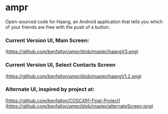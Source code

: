 # ampr
Open-sourced code for Haang, an Android application that tells you which of your friends are free with the push of a button.

### Current Version UI, Main Screen:
(https://github.com/benfallon/ampr/blob/master/haangV3.png)

### Current Version UI, Select Contacts Screen
(https://github.com/benfallon/ampr/blob/master/haangV1.2.png)

### Alternate UI, inspired by project at:
[https://github.com/benfallon/COSC491-Final-Project]
(https://github.com/benfallon/ampr/blob/master/alternateScreen.png)
